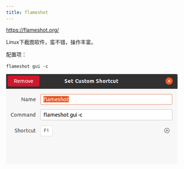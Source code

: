 ```yaml
---
title: flameshot
---
```


https://flameshot.org/

Linux下截图软件，蛮不错，操作丰富。

配置项：

```
flameshot gui -c
```

![](assets/Pasted%20image%2020220209173424.png)